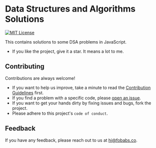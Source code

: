 # Data Structures and Algorithms Solutions

[![MIT License](https://img.shields.io/badge/License-MIT-green.svg)](https://choosealicense.com/licenses/mit/)

This contains solutions to some DSA problems in JavaScript.

- If you like the project, give it a star. It means a lot to me.

## Contributing

Contributions are always welcome!

- If you want to help us improve, take a minute to read the [Contribution Guidelines](/CONTRIBUTING.md) first.
- If you find a problem with a specific code, please [open an issue](https://github.com/fobabs/data-structures-and-algorithms-solutions/issues/new).
- If you want to get your hands dirty by fixing issues and bugs, fork the project.
- Please adhere to this project's `code of conduct`.

## Feedback

If you have any feedback, please reach out to us at [hi@fobabs.co](mailto:hi@fobabs.co).

